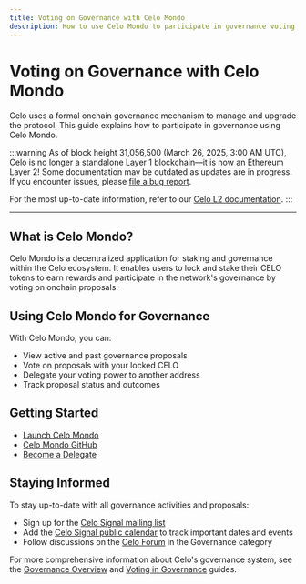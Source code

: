 ```yaml
---
title: Voting on Governance with Celo Mondo
description: How to use Celo Mondo to participate in governance voting on the Celo network
---
```


# Voting on Governance with Celo Mondo

Celo uses a formal onchain governance mechanism to manage and upgrade the protocol. This guide explains how to participate in governance using Celo Mondo.

:::warning
As of block height 31,056,500 (March 26, 2025, 3:00 AM UTC), Celo is no longer a standalone Layer 1 blockchain—it is now an Ethereum Layer 2!
Some documentation may be outdated as updates are in progress. If you encounter issues, please [file a bug report](https://github.com/celo-org/docs/issues/new/choose).

For the most up-to-date information, refer to our [Celo L2 documentation](https://docs.celo.org/cel2).
:::

---

## What is Celo Mondo?

Celo Mondo is a decentralized application for staking and governance within the Celo ecosystem. It enables users to lock and stake their CELO tokens to earn rewards and participate in the network's governance by voting on onchain proposals.

## Using Celo Mondo for Governance

With Celo Mondo, you can:
- View active and past governance proposals
- Vote on proposals with your locked CELO
- Delegate your voting power to another address
- Track proposal status and outcomes

## Getting Started

- [Launch Celo Mondo](https://mondo.celo.org/)
- [Celo Mondo GitHub](https://github.com/celo-org/celo-mondo)
- [Become a Delegate](https://hub.celopg.eco/how-to-become-a-delegate-guide)

## Staying Informed

To stay up-to-date with all governance activities and proposals:

- Sign up for the [Celo Signal mailing list](https://share.hsforms.com/1Qrhush1vSA2WIamd_yL4ow53n4j)
- Add the [Celo Signal public calendar](https://calendar.google.com/calendar/u/0/embed?src=c_9su6ich1uhmetr4ob3sij6kaqs@group.calendar.google.com) to track important dates and events
- Follow discussions on the [Celo Forum](https://forum.celo.org/) in the Governance category

For more comprehensive information about Celo's governance system, see the [Governance Overview](/what-is-celo/using-celo/protocol/governance/overview) and [Voting in Governance](/what-is-celo/using-celo/protocol/governance/voting-in-governance) guides.